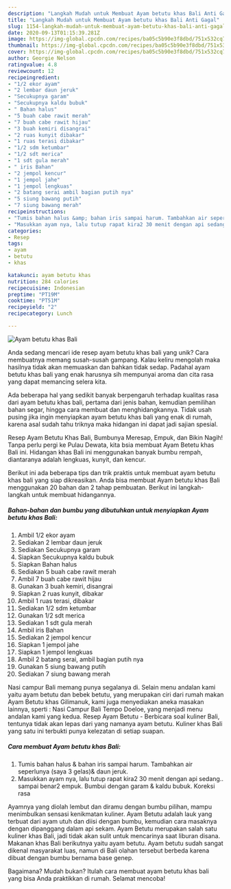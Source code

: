 ```yaml
---
description: "Langkah Mudah untuk Membuat Ayam betutu khas Bali Anti Gagal"
title: "Langkah Mudah untuk Membuat Ayam betutu khas Bali Anti Gagal"
slug: 1154-langkah-mudah-untuk-membuat-ayam-betutu-khas-bali-anti-gagal
date: 2020-09-13T01:15:39.281Z
image: https://img-global.cpcdn.com/recipes/ba05c5b90e3f8dbd/751x532cq70/ayam-betutu-khas-bali-foto-resep-utama.jpg
thumbnail: https://img-global.cpcdn.com/recipes/ba05c5b90e3f8dbd/751x532cq70/ayam-betutu-khas-bali-foto-resep-utama.jpg
cover: https://img-global.cpcdn.com/recipes/ba05c5b90e3f8dbd/751x532cq70/ayam-betutu-khas-bali-foto-resep-utama.jpg
author: Georgie Nelson
ratingvalue: 4.8
reviewcount: 12
recipeingredient:
- "1/2 ekor ayam"
- "2 lembar daun jeruk"
- "Secukupnya garam"
- "Secukupnya kaldu bubuk"
- " Bahan halus"
- "5 buah cabe rawit merah"
- "7 buah cabe rawit hijau"
- "3 buah kemiri disangrai"
- "2 ruas kunyit dibakar"
- "1 ruas terasi dibakar"
- "1/2 sdm ketumbar"
- "1/2 sdt merica"
- "1 sdt gula merah"
- " iris Bahan"
- "2 jempol kencur"
- "1 jempol jahe"
- "1 jempol lengkuas"
- "2 batang serai ambil bagian putih nya"
- "5 siung bawang putih"
- "7 siung bawang merah"
recipeinstructions:
- "Tumis bahan halus &amp; bahan iris sampai harum. Tambahkan air seperlunya (saya 3 gelas)&amp; daun jeruk."
- "Masukkan ayam nya, lalu tutup rapat kira2 30 menit dengan api sedang.. sampai benar2 empuk. Bumbui dengan garam &amp; kaldu bubuk. Koreksi rasa"
categories:
- Resep
tags:
- ayam
- betutu
- khas

katakunci: ayam betutu khas 
nutrition: 284 calories
recipecuisine: Indonesian
preptime: "PT19M"
cooktime: "PT51M"
recipeyield: "2"
recipecategory: Lunch

---
```



![Ayam betutu khas Bali](https://img-global.cpcdn.com/recipes/ba05c5b90e3f8dbd/751x532cq70/ayam-betutu-khas-bali-foto-resep-utama.jpg)

Anda sedang mencari ide resep ayam betutu khas bali yang unik? Cara membuatnya memang susah-susah gampang. Kalau keliru mengolah maka hasilnya tidak akan memuaskan dan bahkan tidak sedap. Padahal ayam betutu khas bali yang enak harusnya sih mempunyai aroma dan cita rasa yang dapat memancing selera kita.

Ada beberapa hal yang sedikit banyak berpengaruh terhadap kualitas rasa dari ayam betutu khas bali, pertama dari jenis bahan, kemudian pemilihan bahan segar, hingga cara membuat dan menghidangkannya. Tidak usah pusing jika ingin menyiapkan ayam betutu khas bali yang enak di rumah, karena asal sudah tahu triknya maka hidangan ini dapat jadi sajian spesial.

Resep Ayam Betutu Khas Bali, Bumbunya Meresap, Empuk, dan Bikin Nagih! Tanpa perlu pergi ke Pulau Dewata, kita bsia membuat Ayam Betetu khas Bali ini. Hidangan khas Bali ini menggunakan banyak bumbu rempah, diantaranya adalah lengkuas, kunyit, dan kencur.


Berikut ini ada beberapa tips dan trik praktis untuk membuat ayam betutu khas bali yang siap dikreasikan. Anda bisa membuat Ayam betutu khas Bali menggunakan 20 bahan dan 2 tahap pembuatan. Berikut ini langkah-langkah untuk membuat hidangannya.

<!--inarticleads1-->

##### Bahan-bahan dan bumbu yang dibutuhkan untuk menyiapkan Ayam betutu khas Bali:

1. Ambil 1/2 ekor ayam
1. Sediakan 2 lembar daun jeruk
1. Sediakan Secukupnya garam
1. Siapkan Secukupnya kaldu bubuk
1. Siapkan  Bahan halus
1. Sediakan 5 buah cabe rawit merah
1. Ambil 7 buah cabe rawit hijau
1. Gunakan 3 buah kemiri, disangrai
1. Siapkan 2 ruas kunyit, dibakar
1. Ambil 1 ruas terasi, dibakar
1. Sediakan 1/2 sdm ketumbar
1. Gunakan 1/2 sdt merica
1. Sediakan 1 sdt gula merah
1. Ambil  iris Bahan
1. Sediakan 2 jempol kencur
1. Siapkan 1 jempol jahe
1. Siapkan 1 jempol lengkuas
1. Ambil 2 batang serai, ambil bagian putih nya
1. Gunakan 5 siung bawang putih
1. Sediakan 7 siung bawang merah


Nasi campur Bali memang punya segalanya di. Selain menu andalan kami yaitu ayam betutu dan bebek betutu, yang merupakan ciri dari rumah makan Ayam Betutu khas Gilimanuk, kami juga menyediakan aneka masakan lainnya, sperti : Nasi Campur Bali Tempo Doeloe, yang menjadi menu andalan kami yang kedua. Resep Ayam Betutu - Berbicara soal kuliner Bali, tentunya tidak akan lepas dari yang namanya ayam betutu. Kuliner khas Bali yang satu ini terbukti punya kelezatan di setiap suapan. 

<!--inarticleads2-->

##### Cara membuat Ayam betutu khas Bali:

1. Tumis bahan halus &amp; bahan iris sampai harum. Tambahkan air seperlunya (saya 3 gelas)&amp; daun jeruk.
1. Masukkan ayam nya, lalu tutup rapat kira2 30 menit dengan api sedang.. sampai benar2 empuk. Bumbui dengan garam &amp; kaldu bubuk. Koreksi rasa


Ayamnya yang diolah lembut dan diramu dengan bumbu pilihan, mampu menimbulkan sensasi kenikmatan kuliner. Ayam Betutu adalah lauk yang terbuat dari ayam utuh dan diisi dengan bumbu, kemudian cara masaknya dengan dipanggang dalam api sekam. Ayam Betutu merupakan salah satu kuliner khas Bali, jadi tidak akan sulit untuk mencarinya saat liburan disana. Makanan khas Bali berikutnya yaitu ayam betutu. Ayam betutu sudah sangat dikenal masyarakat luas, namun di Bali olahan tersebut berbeda karena dibuat dengan bumbu bernama base genep. 

Bagaimana? Mudah bukan? Itulah cara membuat ayam betutu khas bali yang bisa Anda praktikkan di rumah. Selamat mencoba!
